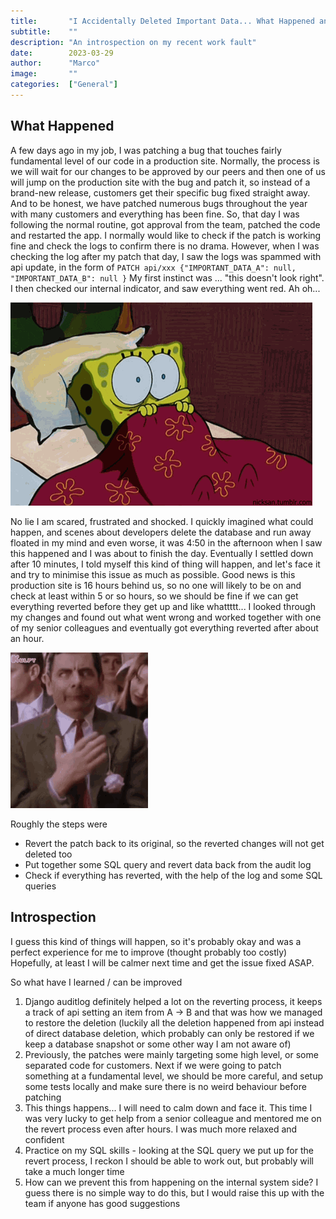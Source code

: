 ```yaml
---
title:       "I Accidentally Deleted Important Data... What Happened and Introspection"
subtitle:    ""
description: "An introspection on my recent work fault"
date:        2023-03-29
author:      "Marco"
image:       ""     
categories:  ["General"]
---
```


## What Happened
A few days ago in my job, I was patching a bug that touches fairly fundamental level of our code in a production site.
Normally, the process is we will wait for our changes to be approved by our peers and then one of us will jump on the production
site with the bug and patch it, so instead of a brand-new release, customers get their specific bug fixed straight away. And 
to be honest, we have patched numerous bugs throughout the year with many customers and everything has been fine. So, that day
I was following the normal routine, got approval from the team, patched the code and restarted the app. I normally would like
to check if the patch is working fine and check the logs to confirm there is no drama. However, when I was checking the log
after my patch that day, I saw the logs was spammed with api update, in the form of 
`PATCH api/xxx {"IMPORTANT_DATA_A": null, "IMPORTANT_DATA_B": null }`
My first instinct was ... "this doesn't look right". I then checked our internal indicator, and saw everything went red.
Ah oh...

![I am scared](/scared-sponge-bob.gif)

No lie I am scared, frustrated and shocked. I quickly imagined what could happen, and scenes about developers delete the database and run away
floated in my mind and even worse, it was 4:50 in the afternoon when I saw this happened and I was about to finish the day. Eventually I settled down after 10 minutes,
I told myself this kind of thing will happen, and let's face it and try to minimise this issue as much as possible. Good news is
this production site is 16 hours behind us, so no one will likely to be on and check at least within 5 or so hours, so we should
be fine if we can get everything reverted before they get up and like whattttt... I looked through my changes and found out 
what went wrong and worked together with one of my senior colleagues and eventually got everything reverted after about 
an hour.

![relief](/relief-mr-bean.gif)

Roughly the steps were
- Revert the patch back to its original, so the reverted changes will not get deleted too
- Put together some SQL query and revert data back from the audit log
- Check if everything has reverted, with the help of the log and some SQL queries

## Introspection
I guess this kind of things will happen, so it's probably okay and was a perfect experience for me to improve (thought probably
too costly) Hopefully, at least I will be calmer next time and get the issue fixed ASAP.

So what have I learned / can be improved

1. Django auditlog definitely helped a lot on the reverting process, it keeps a track of api setting an item from A -> B and that was
how we managed to restore the deletion (luckily all the deletion happened from api instead of direct database deletion, which
probably can only be restored if we keep a database snapshot or some other way I am not aware of)
2. Previously, the patches were mainly targeting some high level, or some separated code for customers. Next if we were
going to patch something at a fundamental level, we should be more careful, and setup some tests locally and make sure
there is no weird behaviour before patching
3. This things happens... I will need to calm down and face it. This time I was very lucky to get help from a senior colleague and
mentored me on the revert process even after hours. I was much more relaxed and confident
4. Practice on my SQL skills - looking at the SQL query we put up for the revert process, I reckon I should be able to 
work out, but probably will take a much longer time
5. How can we prevent this from happening on the internal system side? I guess there is no simple way to do this, but 
I would raise this up with the team if anyone has good suggestions